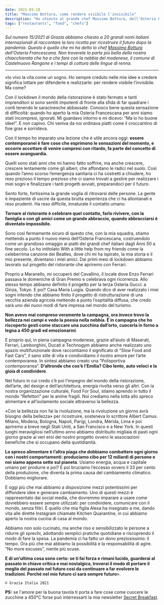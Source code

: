 ```yaml
---
date: 2021-03-18
title: "Massimo Bottura, come rendere visibile l'invisibile"
description: "Ho chiesto al grande chef Massimo Bottura, dell'Osteria Francescana di Modena, come potremo rinascere dopo la pandemia. Questo è ciò che mi ha detto."
tags: ["restaurants", "food", "chefs"]
---
```


*Sul numero 15/2021 di Grazia abbiamo chiesto a 20 grandi nomi italiani internazionali di raccontare la loro ricetta per ricostruire il futuro dopo la pandemia. 
Questo è quello che mi ha detto lo chef [Massimo Bottura](https://osteriafrancescana.it) dell'Osteria Francescana. Non troverete la parte più bella della nostra chiacchierata che ha a che fare con la nebbia del modenese, il comune di Castelnuovo Rangone e i tempi di cottura delle lingue di renna.*

---

«Io vivo la vita come un sogno. Ho sempre creduto nelle mie idee e credere significa lottare per difenderle e realizzarle: per rendere visibile l’invisibile. Ma come? 

Con il lockdown il mondo della ristorazione è stato fermato e tanti imprenditori si sono sentiti impotenti di fronte alla sfida di far quadrare i conti tenendo le saracinesche abbassate. Conosco bene questa sensazione di difficoltà: quando ho aperto la mia Osteria Francescana per anni siamo stati incompresi, ignorati. Mi guardavo intorno e mi dicevo: “Ma io ho buone idee!”. E non capivo. Chi veniva da noi ordinava piatti come il croccantino di foie gras e sorrideva.

Con il tempo ho imparato una lezione che è utile ancora oggi: **essere contemporanei è fare cose che esprimono le sensazioni del momento, e occorre accettare di venire compresi con ritardo, fa parte del concetto di essere avanguardia.** 

Quelli sono stati anni che mi hanno fatto soffrire, ma anche crescere, crescere lentamente come gli alberi, che affondano le radici nel suolo. Così quando l’anno scorso l’emergenza sanitaria ci ha costretti a chiudere, ho reso prezioso il tempo prezioso che ci siamo trovati a gestire per realizzare i miei sogni e finalizzare i tanti progetti avviati, preparandoci per il futuro.

Sento forte, fortissima la grande voglia di ritrovarsi delle persone. La gente è impaziente di uscire da questa brutta esperienza che ci ha allontanati e reso prudenti. Ha reso difficile, innaturale il contatto umano. 

**Tornare al ristorante è celebrare quel contatto, farlo rivivere, con la famiglia o con gli amici come un grande abbraccio, quando abbracciarsi è diventato impossibile.** 

Sono così fermamente sicuro di questo che, con la mia squadra, stiamo mettendo a punto il nuovo menù dell’Osteria Francescana, costruendolo come un grandioso omaggio ai piatti dei grandi chef italiani dagli Anni 50 a fine secolo. Lo ho intitolato With a little help from my friends come la celeberrima canzone dei Beatles, dove chi mi ha ispirato, la mia storia e il mio presente, diventano i miei amici. Dai primi mesi di lockdown abbiamo lavorato sul progetto del ristorante che apriremo con Ferrari. 

Proprio a Maranello, mi occuperò del Cavallino, il locale dove Enzo Ferrari passava le domeniche di Gran Premio e celebrava ogni ricorrenza. Allo stesso tempo abbiamo definito il progetto per la terza Osteria Gucci: a Ginza, Tokyo. E poi? Casa Maria Luigia. Quando dico di aver realizzato i miei sogni intendo che abbiamo finito il progetto di ristrutturazione di una vecchia azienda agricola mettendo a punto l’ospitalità diffusa, che credo sarà uno dei nuovi modi di fare impresa nel mondo del turismo. 

**Non avevo mai compreso veramente la campagna, ora invece trovo la bellezza nei campi e vedo la poesia nella nebbia. È in campagna che ho riscoperto gesti come staccare una zucchina dall’orto, cuocerla in forno a legna a 450 gradi ed emozionarmi**. 

E proprio qui, in piena campagna modenese, grazie all’aiuto di Maserati, Ferrari, Lamborghini, Ducati e Technogym abbiamo anche realizzato uno spazio multifunzionale dove raccontiamo il significato di “Slow Food and Fast Cars”, il sano stile di vita e condividiamo il nostro amore per l’arte contemporanea. In sintesi abbiamo creato una “Polisportiva contemporanea”. **D’altronde che cos’è l’Emilia? Cibo lento, auto veloci e la gioia di condividere**.

Nel futuro in cui credo c’è poi l’impegno del mondo della ristorazione, dell’arte, del design e dell’architettura, energia rivolta verso gli altri. Con la nostra organizzazione culturale, Food For Soul, stiamo aprendo in tutto il mondo “Refettori” per le anime fragili. Noi crediamo nella lotta allo spreco alimentare e all’isolamento sociale attraverso la bellezza. 

«Con la bellezza non fai la rivoluzione, ma la rivoluzione un giorno avrà bisogno della bellezza» per ricostruire, sosteneva lo scrittore Albert Camus. Milano, Modena, Bologna, Napoli, Parigi, Londra, Mérida, Lima e poi apriremo a breve negli Stati Uniti, a San Francisco e a New York. In questi luoghi meravigliosi nell’ultimo anno abbiamo distribuito migliaia di pasti ogni giorno grazie ai veri eroi del nostro progetto ovvero le associazioni benefiche che si occupano della quotidianità.

**Lo spreco alimentare è l’altra piaga che dobbiamo combattere ogni giorno con i nostri comportamenti: produciamo cibo per 12 miliardi di persone e noi siamo appena sette sul pianeta**. Usiamo energia, acqua e capitale umano per produrre e poi? E poi bruciamo l’eccesso ovvero il 33 per cento della produzione, che diventa la prima causa del cambiamento climatico. Dobbiamo migliorare. 

E oggi più che mai abbiamo a disposizione mezzi potentissimi per diffondere idee e generare cambiamento. Uno di questi mezzi è rappresentato dai social media, che dovremmo imparare a usare come dovrebbero essere sempre utilizzati: per condividere, comunicare con il mondo, senza filtri. È quello che mia figlia Alexa ha insegnato a me, dando vita alle dirette Instagram chiamate Kitchen Quarantine, in cui abbiamo aperto la nostra cucina di casa al mondo. 

Abbiamo non solo cucinato, ma anche riso e sensibilizzato le persone a ridurre gli sprechi, adottando semplici pratiche quotidiane e riscoprendo il modo di fare la spesa. La pandemia ci ha fatto un dono preziosissimo: il tempo. Ora più che mai abbiamo la possibilità e la responsabilità di agire. “No more excuses”, niente più scuse. 

**E di un’ultima cosa sono certo: se ti fai forza e rimani lucido, guarderai al passato in chiave critica e mai nostalgica, troverai il modo di portare il meglio del passato nel futuro così da continuare a far evolvere le tradizioni. Perché nel mio futuro ci sarà sempre futuro**». 

`© Grazia Italia 2021`


**PS:** se l'amore per la buona tavola ti porta a fare cose come cuocere le zucchine a 450°C forse può interressarti la mia newsletter [Secret Breakfast](https://secretbreakfast.com).